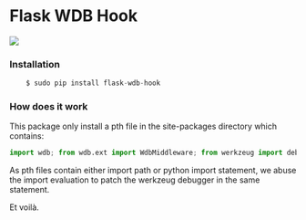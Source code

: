 # Flask WDB Hook


[![](https://raw.github.com/Kozea/wdb/master/flask_wdb_hook/demo.gif)](https://raw.github.com/Kozea/wdb/master/flask_wdb_hook/demo.gif)


### Installation


```python
    $ sudo pip install flask-wdb-hook
```

### How does it work

This package only install a pth file in the site-packages directory which contains:
```python
import wdb; from wdb.ext import WdbMiddleware; from werkzeug import debug; debug.DebuggedApplication = WdbMiddleware  # This is so much a hack
```

As pth files contain either import path or python import statement, we abuse the import evaluation to patch the werkzeug debugger in the same statement.

Et voilà.
